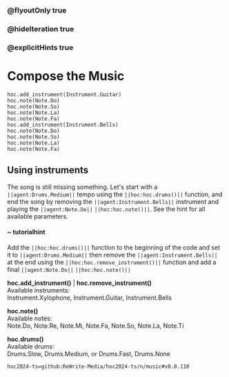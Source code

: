 ### @flyoutOnly true
### @hideIteration true
### @explicitHints true

# Compose the Music

```python-template
hoc.add_instrument(Instrument.Guitar)
hoc.note(Note.Do)
hoc.note(Note.So)
hoc.note(Note.La)
hoc.note(Note.Fa)
hoc.add_instrument(Instrument.Bells)
hoc.note(Note.Do)
hoc.note(Note.So)
hoc.note(Note.La)
hoc.note(Note.Fa)
```

## Using instruments
The song is still missing something. Let's start with a ``||agent:Drums.Medium||`` tempo using the ``||hoc:hoc.drums()||`` function, and end the song by removing the ``||agent:Instrument.Bells||`` instrument and playing the ``||agent:Note.Do||`` ``||hoc:hoc.note()||``. See the hint for all available parameters.

#### ~ tutorialhint
Add the ``||hoc:hoc.drums()||`` function to the beginning of the code and set it to ``||agent:Drums.Medium||`` then remove the ``||agent:Instrument.Bells||`` at the end using the ``||hoc:hoc.remove_instrument()||`` function and add a final ``||agent:Note.Do||`` ``||hoc:hoc.note()||``

**hoc.add_instrument()** | **hoc.remove_instrument()**  
Available instruments:  
Instrument.Xylophone, Instrument.Guitar, Instrument.Bells

**hoc.note()**  
Available notes:  
Note.Do, Note.Re, Note.Mi, Note.Fa, Note.So, Note.La, Note.Ti

**hoc.drums()**  
Available drums:  
Drums.Slow, Drums.Medium, or Drums.Fast, Drums.None


```package
hoc2024-ts=github:ReWrite-Media/hoc2024-ts/n/music#v0.0.110
```